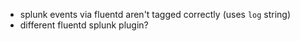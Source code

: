 - splunk events via fluentd aren't tagged correctly (uses `log` string)
- different fluentd splunk plugin?
